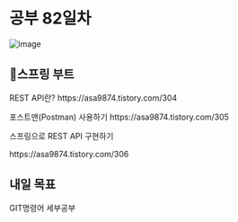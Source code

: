 <h1>공부 82일차</h1>

![image](https://github.com/asa9874/SpringBoot_RESTAPI/assets/84450816/d086ec77-ad22-49a9-b0eb-7aeef33376fb)





<h2>📌스프링 부트</h2>
REST API란?
https://asa9874.tistory.com/304</p>
포스트맨(Postman) 사용하기
https://asa9874.tistory.com/305</p>
스프링으로 REST API 구현하기</p>
https://asa9874.tistory.com/306</p>



<h2>내일 목표</h2>
GIT명령어 세부공부